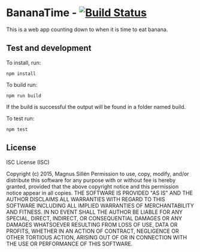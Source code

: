 # BananaTime - [![Build Status](https://travis-ci.org/magnuskenneth/BananaTime.svg?branch=master)](https://travis-ci.org/magnuskenneth/BananaTime)
This is a web app counting down to when it is time to eat banana.

## Test and development
To install, run:

	npm install

To build run:

	npm run build

If the build is successful the output will be found in a folder named build.

To test run:

	npm test

## License
ISC License (ISC)

Copyright (c) 2015, Magnus Sillén
Permission to use, copy, modify, and/or distribute this software for any purpose with or without fee is hereby granted, provided that the above copyright notice and this permission notice appear in all copies.
THE SOFTWARE IS PROVIDED "AS IS" AND THE AUTHOR DISCLAIMS ALL WARRANTIES WITH REGARD TO THIS SOFTWARE INCLUDING ALL IMPLIED WARRANTIES OF MERCHANTABILITY AND FITNESS. IN NO EVENT SHALL THE AUTHOR BE LIABLE FOR ANY SPECIAL, DIRECT, INDIRECT, OR CONSEQUENTIAL DAMAGES OR ANY DAMAGES WHATSOEVER RESULTING FROM LOSS OF USE, DATA OR PROFITS, WHETHER IN AN ACTION OF CONTRACT, NEGLIGENCE OR OTHER TORTIOUS ACTION, ARISING OUT OF OR IN CONNECTION WITH THE USE OR PERFORMANCE OF THIS SOFTWARE.
